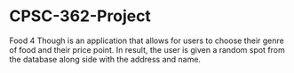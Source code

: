 # CPSC-362-Project


Food 4 Though is an application that allows for users to choose their genre of food and their price point. 
In result, the user is given a random spot from 
the database along side with the address and name.
